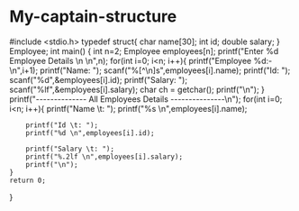# My-captain-structure
#include <stdio.h>
typedef struct{
    char name[30];
    int id;
    double salary;
} Employee;
int main()
{
    int n=2;
    Employee employees[n];
    printf("Enter %d Employee Details \n \n",n);
    for(int i=0; i<n; i++){
        printf("Employee %d:- \n",i+1);
        printf("Name: ");
        scanf("%[^\n]s",employees[i].name);
        printf("Id: ");
        scanf("%d",&employees[i].id);
        printf("Salary: ");
        scanf("%lf",&employees[i].salary);
        char ch = getchar();
        printf("\n");
    }
    printf("-------------- All Employees Details ---------------\n");
    for(int i=0; i<n; i++){
        printf("Name \t: ");
        printf("%s \n",employees[i].name);
 
        printf("Id \t: ");
        printf("%d \n",employees[i].id);
 
        printf("Salary \t: ");
        printf("%.2lf \n",employees[i].salary);
        printf("\n");
    }
    return 0;
}
